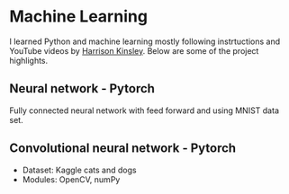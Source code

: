 # Machine Learning

I learned Python and machine learning mostly following instrtuctions and YouTube videos by  [Harrison Kinsley](https://pythonprogramming.net/). Below are some of the project highlights.

## Neural network - Pytorch

Fully connected neural network with feed forward and using MNIST data set.

## Convolutional neural network - Pytorch

+ Dataset: Kaggle cats and dogs
+ Modules: OpenCV, numPy
